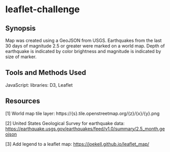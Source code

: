 # leaflet-challenge

## Synopsis
Map was created using a GeoJSON from USGS. Earthquakes from the
last 30 days of magnitude 2.5 or greater were marked on a world map.
Depth of earthquake is indicated by color brightness and magnitude
is indicated by size of marker.

## Tools and Methods Used
JavaScript: libraries: D3, Leaflet

## Resources
[1] World map tile layer: https://{s}.tile.openstreetmap.org/{z}/{x}/{y}.png

[2] United States Geological Survey for earthquake data: https://earthquake.usgs.gov/earthquakes/feed/v1.0/summary/2.5_month.geojson

[3] Add legend to a leaflet map: https://joekell.github.io/leaflet_map/
